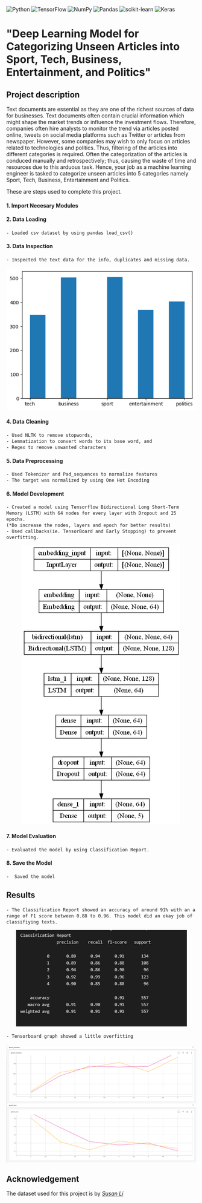 ![Python](https://img.shields.io/badge/python-3670A0?style=for-the-badge&logo=python&logoColor=ffdd54)
![TensorFlow](https://img.shields.io/badge/TensorFlow-%23FF6F00.svg?style=for-the-badge&logo=TensorFlow&logoColor=white)
![NumPy](https://img.shields.io/badge/numpy-%23013243.svg?style=for-the-badge&logo=numpy&logoColor=white)
![Pandas](https://img.shields.io/badge/pandas-%23150458.svg?style=for-the-badge&logo=pandas&logoColor=white)
![scikit-learn](https://img.shields.io/badge/scikit--learn-%23F7931E.svg?style=for-the-badge&logo=scikit-learn&logoColor=white)
![Keras](https://img.shields.io/badge/Keras-%23D00000.svg?style=for-the-badge&logo=Keras&logoColor=white)


# "Deep Learning Model for Categorizing Unseen Articles into Sport, Tech, Business, Entertainment, and Politics"

## Project description

Text documents are essential as they are one of the richest sources of data for businesses. Text documents often contain crucial information which might shape the market trends or influence the investment flows. Therefore, companies often hire analysts to monitor the trend via articles posted online, tweets on social media platforms such as Twitter or articles from newspaper. However, some companies may wish to only focus on articles related to technologies and politics. Thus, filtering of the articles into different categories is required. Often the categorization of the articles is conduced manually and retrospectively; thus, causing the waste of time and resources due to this arduous task. Hence, your job as a machine learning engineer is tasked to categorize unseen articles into 5 categories namely Sport, Tech, Business, Entertainment and Politics.

These are steps used to complete this project.

#### 1. Import Necesary Modules

#### 2. Data Loading
    - Loaded csv dataset by using pandas load_csv()
    
#### 3. Data Inspection
    - Inspected the text data for the info, duplicates and missing data. 
<p align="center"><img src = "Resources/category_plot.png"></p>    

#### 4. Data Cleaning
    - Used NLTK to remove stopwords,
    - Lemmatization to convert words to its base word, and
    - Regex to remove unwanted characters
    
#### 5. Data Preprocessing
    - Used Tokenizer and Pad_sequences to normalize features
    - The target was normalized by using One Hot Encoding
    
#### 6. Model Development
    - Created a model using Tensorflow Bidirectional Long Short-Term Memory (LSTM) with 64 nodes for every layer with Dropout and 25 epochs.
    (*Do increase the nodes, layers and epoch for better results)
    - Used callbacks(ie. TensorBoard and Early Stopping) to prevent overfitting.

<p align="center"><img src = "Resources/model2.png"></p>

#### 7. Model Evaluation
    - Evaluated the model by using Classification Report.
    
#### 8. Save the Model
    -  Saved the model
 
## Results

    - The Classification Report showed an accuracy of around 91% with an a range of F1 score between 0.88 to 0.96. This model did an okay job of classifiying texts.   

<p align="center"><img src = "Resources/classification_report2.PNG"></p>

    - Tensorboard graph showed a little overfitting

<p align="center"><img src = "Resources/tb_acc_loss.PNG"></p>


## Acknowledgement
The dataset used for this project is by *[Susan Li](https://github.com/susanli2016/PyCon-Canada-2019-NLP-Tutorial/blob/master/bbc-text.csv)*

